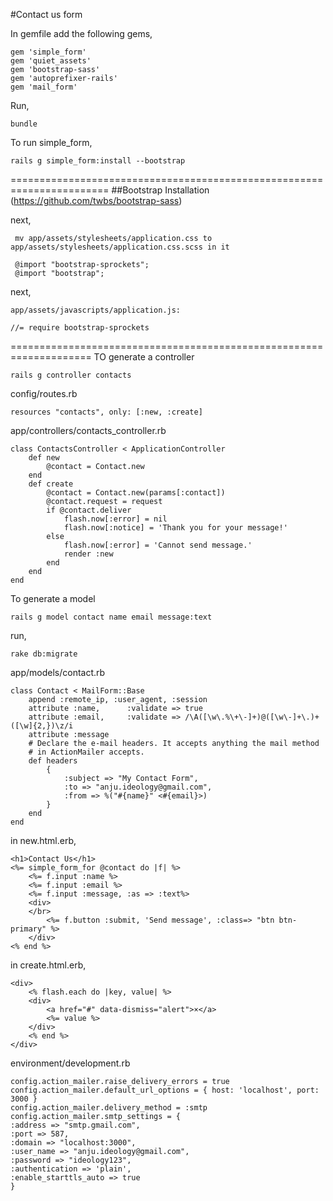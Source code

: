 #Contact us form


In gemfile add the following gems,

    gem 'simple_form'
    gem 'quiet_assets'
    gem 'bootstrap-sass'
	gem 'autoprefixer-rails'
	gem 'mail_form'


Run,

	bundle


To run simple_form,

	rails g simple_form:install --bootstrap
=======================================================================
##Bootstrap Installation (https://github.com/twbs/bootstrap-sass)

next,

	 mv app/assets/stylesheets/application.css to app/assets/stylesheets/application.css.scss in it
	 
	 @import "bootstrap-sprockets";
	 @import "bootstrap";

next,

	app/assets/javascripts/application.js:

	//= require bootstrap-sprockets
====================================================================
TO generate a controller

	rails g controller contacts

config/routes.rb

	resources "contacts", only: [:new, :create]

app/controllers/contacts_controller.rb

	class ContactsController < ApplicationController
  		def new
    		@contact = Contact.new
  		end
  		def create
    		@contact = Contact.new(params[:contact])
    		@contact.request = request
    		if @contact.deliver
      			flash.now[:error] = nil
      			flash.now[:notice] = 'Thank you for your message!'
    		else
      			flash.now[:error] = 'Cannot send message.'
      			render :new
    		end
  		end
	end

To generate a model

	rails g model contact name email message:text

run,

	rake db:migrate

app/models/contact.rb

	class Contact < MailForm::Base
  		append :remote_ip, :user_agent, :session
  		attribute :name,      :validate => true
  		attribute :email,     :validate => /\A([\w\.%\+\-]+)@([\w\-]+\.)+([\w]{2,})\z/i
  		attribute :message
  		# Declare the e-mail headers. It accepts anything the mail method
  		# in ActionMailer accepts.
  		def headers
    		{
      			:subject => "My Contact Form",
      			:to => "anju.ideology@gmail.com",
      			:from => %("#{name}" <#{email}>)
    		}
  		end
	end

in new.html.erb,

	<h1>Contact Us</h1>
  	<%= simple_form_for @contact do |f| %>
    	<%= f.input :name %> 
    	<%= f.input :email %>    
    	<%= f.input :message, :as => :text%>
    	<div>
      	</br>
      		<%= f.button :submit, 'Send message', :class=> "btn btn-primary" %>
    	</div>
  	<% end %>

in create.html.erb,

	<div>
  		<% flash.each do |key, value| %>
    	<div>
      		<a href="#" data-dismiss="alert">×</a>
        	<%= value %>
    	</div>
  		<% end %>
	</div>

environment/development.rb

	config.action_mailer.raise_delivery_errors = true
    config.action_mailer.default_url_options = { host: 'localhost', port: 3000 }   
	config.action_mailer.delivery_method = :smtp
 	config.action_mailer.smtp_settings = {
    :address => "smtp.gmail.com",
    :port => 587,
    :domain => "localhost:3000",
    :user_name => "anju.ideology@gmail.com",
    :password => "ideology123",
    :authentication => 'plain',
    :enable_starttls_auto => true 
    }

